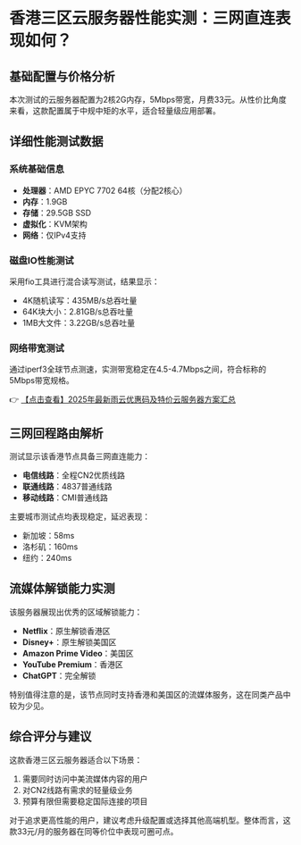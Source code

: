 # 香港三区云服务器性能实测：三网直连表现如何？

## 基础配置与价格分析

本次测试的云服务器配置为2核2G内存，5Mbps带宽，月费33元。从性价比角度来看，这款配置属于中规中矩的水平，适合轻量级应用部署。

## 详细性能测试数据

### 系统基础信息
- **处理器**：AMD EPYC 7702 64核（分配2核心）
- **内存**：1.9GB
- **存储**：29.5GB SSD
- **虚拟化**：KVM架构
- **网络**：仅IPv4支持

### 磁盘IO性能测试
采用fio工具进行混合读写测试，结果显示：
- 4K随机读写：435MB/s总吞吐量
- 64K块大小：2.81GB/s总吞吐量
- 1MB大文件：3.22GB/s总吞吐量

### 网络带宽测试
通过iperf3全球节点测速，实测带宽稳定在4.5-4.7Mbps之间，符合标称的5Mbps带宽规格。

👉 [【点击查看】2025年最新雨云优惠码及特价云服务器方案汇总](https://bit.ly/RainYun)

## 三网回程路由解析

测试显示该香港节点具备三网直连能力：
- **电信线路**：全程CN2优质线路
- **联通线路**：4837普通线路
- **移动线路**：CMI普通线路

主要城市测试点均表现稳定，延迟表现：
- 新加坡：58ms
- 洛杉矶：160ms
- 纽约：240ms

## 流媒体解锁能力实测

该服务器展现出优秀的区域解锁能力：
- **Netflix**：原生解锁香港区
- **Disney+**：原生解锁美国区
- **Amazon Prime Video**：美国区
- **YouTube Premium**：香港区
- **ChatGPT**：完全解锁

特别值得注意的是，该节点同时支持香港和美国区的流媒体服务，这在同类产品中较为少见。

## 综合评分与建议

这款香港三区云服务器适合以下场景：
1. 需要同时访问中美流媒体内容的用户
2. 对CN2线路有需求的轻量级业务
3. 预算有限但需要稳定国际连接的项目

对于追求更高性能的用户，建议考虑升级配置或选择其他高端机型。整体而言，这款33元/月的服务器在同等价位中表现可圈可点。